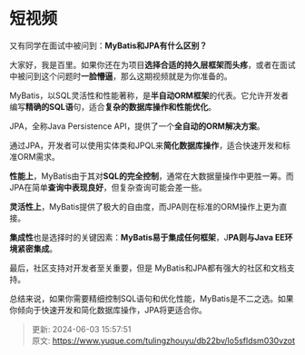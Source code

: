 # 短视频

又有同学在面试中被问到：**MyBatis和JPA有什么区别？**



大家好，我是百里。如果你还在为项目**选择合适的持久层框架而头疼**，或者在面试中被问到这个问题时**一脸懵逼**，那么这期视频就是为你准备的。



MyBatis，以SQL灵活性和性能著称，是**半自动ORM框架**的代表。它允许开发者编写**精确的SQL语**句，适合**复杂的数据库操作和性能优化**。



JPA，全称Java Persistence API，提供了一个**全自动的ORM解决方案**。



通过JPA，开发者可以使用实体类和JPQL来**简化数据库操作**，适合快速开发和标准ORM需求。



**性能上**，MyBatis由于其对**SQL的完全控制**，通常在大数据量操作中更胜一筹。而JPA在简单**查询中表现良好**，但复杂查询可能会差一些。



**灵活性上**，MyBatis提供了极大的自由度，而JPA则在标准的ORM操作上更为直接。



**集成性**也是选择时的关键因素：**MyBatis易于集成任何框架**，J**PA则与Java EE环境紧密集成**。



最后，社区支持对开发者至关重要，但是 MyBatis和JPA都有强大的社区和文档支持。



总结来说，如果你需要精细控制SQL语句和优化性能，MyBatis是不二之选。如果你倾向于快速开发和简化数据库操作，JPA将更适合你。



> 更新: 2024-06-03 15:57:51  
> 原文: <https://www.yuque.com/tulingzhouyu/db22bv/lo5sfldsm030vzot>